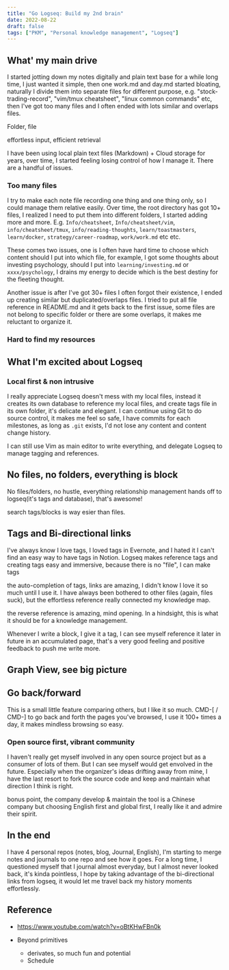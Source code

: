 ```yaml
---
title: "Go Logseq: Build my 2nd brain"
date: 2022-08-22
draft: false
tags: ["PKM", "Personal knowledge management", "Logseq"]
---
```


## What' my main drive

I started jotting down my notes digitally and plain text base for a while long time, I just wanted it simple, then one work.md and day.md started bloating, naturally I divide them into separate files for different purpose, e.g. "stock-trading-record", "vim/tmux cheatsheet", "linux common commands" etc, then I've got too many files and I often ended with lots similar and overlaps files. 

Folder, file  

effortless input, efficient retrieval 


I have been using local plain text files (Markdown) + Cloud storage for years, over time, I started feeling losing control of how I manage it. There are a handful of issues. 

### Too many files 
I try to make each note file recording one thing and one thing only, so I could manage them relative easily. Over time, the root directory has got 10+ files, I realized I need to put them into different folders, I started adding more and more. E.g. `Info/cheatsheet`, `Info/cheatsheet/vim`, `info/cheatsheet/tmux`, `info/reading-thoughts`, `learn/toastmasters`, `learn/docker`, `strategy/career-roadmap`, `work/work.md` etc etc. 

These comes two issues, one is I often have hard time to choose which content should I put into which file, for example, I got some thoughts about investing psychology, should I put into `learning/investing.md` or `xxxx/psychology`, I drains my energy to decide which is the best destiny for the fleeting thought. 

Another issue is after I've got 30+ files I often forgot their existence, I ended up creating similar but duplicated/overlaps files. I tried to put all file reference in README.md and it gets back to the first issue, some files are not belong to specific folder or there are some overlaps, it makes me reluctant to organize it.   

### Hard to find my resources 

## What I'm excited about Logseq 

### Local first & non intrusive
I really appreciate Logseq doesn't mess with my local files, instead it creates its own database to reference my local files, and create tags file in its own folder, it's delicate and elegant. I can continue using Git to do source control, it makes me feel so safe, I have commits for each milestones, as long as `.git` exists, I'd not lose any content and content change history.  

I can still use Vim as main editor to write everything, and delegate Logseq to manage tagging and references. 

## No files, no folders, everything is block

No files/folders, no hustle, everything relationship management hands off to logseq(it's tags and database), that's awesome! 

search tags/blocks is way esier than files. 

## Tags and Bi-directional links 

I've always know I love tags, I loved tags in Evernote, and I hated it I can't find an easy way to have tags in Notion. Logseq makes reference tags and creating tags easy and immersive, because there is no "file", I can make tags 

the auto-completion of tags, links are amazing, I didn't know I love it so much until I use it. I have always been bothered to other files (again, files suck), but the effortless reference really connected my knowledge map.  

the reverse reference is amazing, mind opening. In a hindsight, this is what it should be for a knowledge management.   

Whenever I write a block, I give it a tag, I can see myself reference it later in future in an accumulated page, that's a very good feeling and positive feedback to push me write more. 

## Graph View, see big picture


## Go back/forward 
This is a small little feature comparing others, but I like it so much. CMD-[ / CMD-] to go back and forth the pages you've browsed, I use it 100+ times a day, it makes mindless browsing so easy. 


### Open source first, vibrant community 
I haven't really get myself involved in any open source project but as a consumer of lots of them. But I can see myself would get envolved in the future. Especially when the organizer's ideas drifting away from mine, I have the last resort to fork the source code and keep and maintain what direction I think is right. 

bonus point, the company develop & maintain the tool is a Chinese company but choosing English first and global first, I really like it and admire their spirit. 

## In the end 

I have 4 personal repos (notes, blog, Journal, English), I'm starting to merge notes and journals to one repo and see how it goes. For a long time, I questioned myself that I journal almost everyday, but I almost never looked back, it's kinda pointless, I hope by taking advantage of the bi-directional links from logseq, it would let me travel back my history moments effortlessly.  


## Reference 
* https://www.youtube.com/watch?v=oBtKHwFBn0k

* Beyond primitives 
  * derivates, so much fun and potential
  * Schedule

